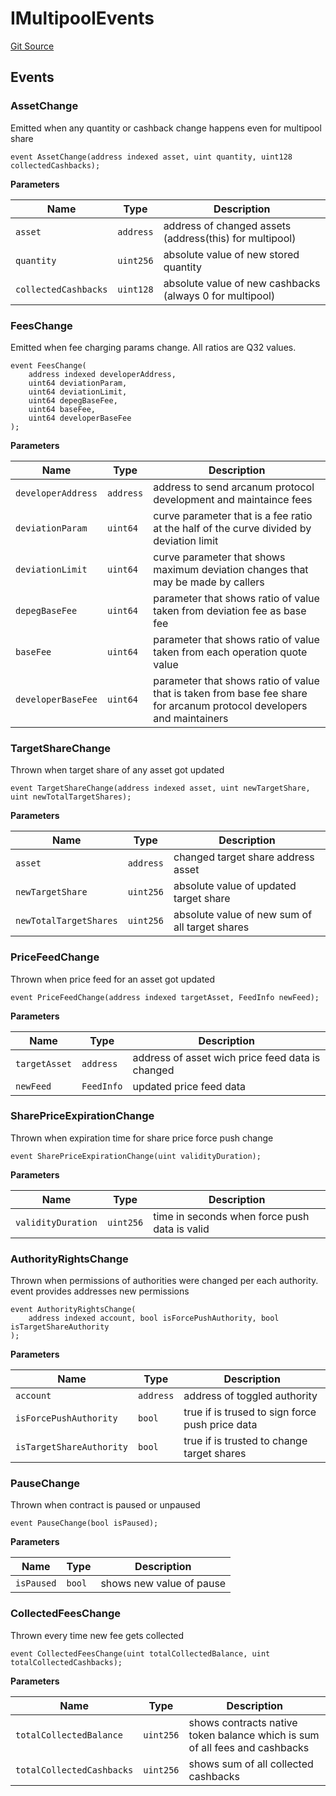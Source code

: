 # IMultipoolEvents
[Git Source](https://github.com/provisorDAO/arcanum-contracts/blob/275ab153e36267157a2ba5626f6cd734bad189ea/src/interfaces/multipool/IMultipoolEvents.sol)


## Events
### AssetChange
Emitted when any quantity or cashback change happens even for multipool share


```solidity
event AssetChange(address indexed asset, uint quantity, uint128 collectedCashbacks);
```

**Parameters**

|Name|Type|Description|
|----|----|-----------|
|`asset`|`address`|address of changed assets (address(this) for multipool)|
|`quantity`|`uint256`|absolute value of new stored quantity|
|`collectedCashbacks`|`uint128`|absolute value of new cashbacks (always 0 for multipool)|

### FeesChange
Emitted when fee charging params change. All ratios are Q32 values.


```solidity
event FeesChange(
    address indexed developerAddress,
    uint64 deviationParam,
    uint64 deviationLimit,
    uint64 depegBaseFee,
    uint64 baseFee,
    uint64 developerBaseFee
);
```

**Parameters**

|Name|Type|Description|
|----|----|-----------|
|`developerAddress`|`address`|address to send arcanum protocol development and maintaince fees|
|`deviationParam`|`uint64`|curve parameter that is a fee ratio at the half of the curve divided by deviation limit|
|`deviationLimit`|`uint64`|curve parameter that shows maximum deviation changes that may be made by callers|
|`depegBaseFee`|`uint64`|parameter that shows ratio of value taken from deviation fee as base fee|
|`baseFee`|`uint64`|parameter that shows ratio of value taken from each operation quote value|
|`developerBaseFee`|`uint64`|parameter that shows ratio of value that is taken from base fee share for arcanum protocol developers and maintainers|

### TargetShareChange
Thrown when target share of any asset got updated


```solidity
event TargetShareChange(address indexed asset, uint newTargetShare, uint newTotalTargetShares);
```

**Parameters**

|Name|Type|Description|
|----|----|-----------|
|`asset`|`address`|changed target share address asset|
|`newTargetShare`|`uint256`|absolute value of updated target share|
|`newTotalTargetShares`|`uint256`|absolute value of new sum of all target shares|

### PriceFeedChange
Thrown when price feed for an asset got updated


```solidity
event PriceFeedChange(address indexed targetAsset, FeedInfo newFeed);
```

**Parameters**

|Name|Type|Description|
|----|----|-----------|
|`targetAsset`|`address`|address of asset wich price feed data is changed|
|`newFeed`|`FeedInfo`|updated price feed data|

### SharePriceExpirationChange
Thrown when expiration time for share price force push change


```solidity
event SharePriceExpirationChange(uint validityDuration);
```

**Parameters**

|Name|Type|Description|
|----|----|-----------|
|`validityDuration`|`uint256`|time in seconds when force push data is valid|

### AuthorityRightsChange
Thrown when permissions of authorities were changed per each authority.
event provides addresses new permissions


```solidity
event AuthorityRightsChange(
    address indexed account, bool isForcePushAuthority, bool isTargetShareAuthority
);
```

**Parameters**

|Name|Type|Description|
|----|----|-----------|
|`account`|`address`|address of toggled authority|
|`isForcePushAuthority`|`bool`|true if is trused to sign force push price data|
|`isTargetShareAuthority`|`bool`|true if is trusted to change target shares|

### PauseChange
Thrown when contract is paused or unpaused


```solidity
event PauseChange(bool isPaused);
```

**Parameters**

|Name|Type|Description|
|----|----|-----------|
|`isPaused`|`bool`|shows new value of pause|

### CollectedFeesChange
Thrown every time new fee gets collected


```solidity
event CollectedFeesChange(uint totalCollectedBalance, uint totalCollectedCashbacks);
```

**Parameters**

|Name|Type|Description|
|----|----|-----------|
|`totalCollectedBalance`|`uint256`|shows contracts native token balance which is sum of all fees and cashbacks|
|`totalCollectedCashbacks`|`uint256`|shows sum of all collected cashbacks|

